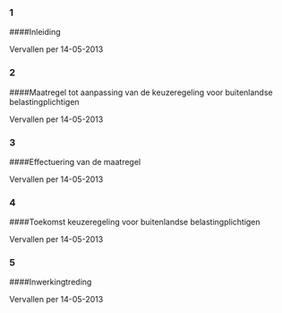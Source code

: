 <meta http-equiv='Content-Type' content='text/html; charset=utf-8' />

### 1  

####Inleiding

Vervallen per 14-05-2013 

### 2  

####Maatregel tot aanpassing van de keuzeregeling voor buitenlandse belastingplichtigen

Vervallen per 14-05-2013 

### 3  

####Effectuering van de maatregel

Vervallen per 14-05-2013 

### 4  

####Toekomst keuzeregeling voor buitenlandse belastingplichtigen

Vervallen per 14-05-2013 

### 5  

####Inwerkingtreding

Vervallen per 14-05-2013 

